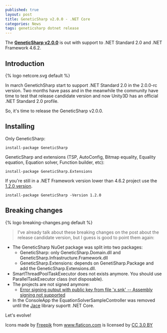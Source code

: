 ```yaml
---
published: true
layout: post
title: GeneticSharp v2.0.0 - .NET Core  
categories: News
tags: geneticsharp dotnet release
---
```

The **[GeneticSharp v2.0.0](https://github.com/giacomelli/GeneticSharp/releases/tag/v2.0.0)** is out with support to .NET Standard 2.0 and .NET Framework 4.6.2.
 
## Introduction

{% logo netcore.svg default %}

In march GenetichSharp start to support .NET Standard 2.0 in the 2.0.0-rc version. Two months have pass and in the meanwhile the community have time to test that release candidate version and now Unity3D has an official .NET Standard 2.0 profile.

So, it's time to release the GeneticSharp v2.0.0.

## Installing
Only GeneticSharp:

```shell
install-package GeneticSharp
```

GeneticSharp and extensions (TSP, AutoConfig, Bitmap equality, Equality equation, Equation solver, Function builder, etc):

```shell
install-package GeneticSharp.Extensions
```

If you're still in a .NET Framework version lower than 4.6.2 project use the [1.2.0 version](https://www.nuget.org/packages/GeneticSharp/1.2.0).

```shell
install-package GeneticSharp -Version 1.2.0
```

## Breaking changes
{% logo breaking-changes.png default %}

> I've already talk about these breaking changes on the post about the release candidate version, but I guess is good to point them again:

* The GeneticSharp NuGet package was split into two packages:
    * GeneticSharp: only GeneticSharp.Domain.dll and GeneticSharp.Infrastructure.Framework.dll
    * GeneticSharp.Extensions: depends on GenetiSharp.Package and add the GeneticSharp.Extensions.dll.
* SmartThreadPoolTaskExecutor does not exists anymore. You should use ParallelTaskExecutor class (not disposable).
* The projects are not signed anymore:
    * [Error signing output with public key from file 'x.snk' -- Assembly signing not supported](https://github.com/dotnet/cli/issues/6911#issuecomment-309647478)
* In the ConsoleApp the EquationSolverSampleController was removed until the [Jace](https://github.com/pieterderycke/Jace) library suportt .NET Core.

Let's evolve!

<div>Icons made by <a href="http://www.freepik.com" title="Freepik">Freepik</a> from <a href="http://www.flaticon.com" title="Flaticon">www.flaticon.com</a> is licensed by <a href="http://creativecommons.org/licenses/by/3.0/" title="Creative Commons BY 3.0" target="_blank">CC 3.0 BY</a></div>